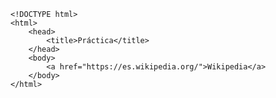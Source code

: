 <code>
&lt;!DOCTYPE html&gt;
&lt;html&gt;
    &lt;head&gt;
        &lt;title&gt;Práctica&lt;/title&gt;
    &lt;/head&gt;
    &lt;body&gt;
        &lt;a href="https://es.wikipedia.org/"&gt;Wikipedia&lt;/a&gt;
    &lt;/body&gt;
&lt;/html&gt;
</code>